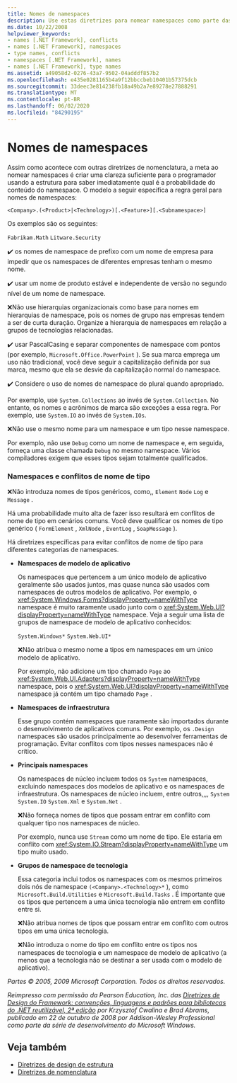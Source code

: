 ```yaml
---
title: Nomes de namespaces
description: Use estas diretrizes para nomear namespaces como parte das diretrizes para criar bibliotecas que estendem e interajam com bibliotecas .NET.
ms.date: 10/22/2008
helpviewer_keywords:
- names [.NET Framework], conflicts
- names [.NET Framework], namespaces
- type names, conflicts
- namespaces [.NET Framework], names
- names [.NET Framework], type names
ms.assetid: a49058d2-0276-43a7-9502-04adddf857b2
ms.openlocfilehash: e435e0281165b4a9f12bbccbeb10401b57375dcb
ms.sourcegitcommit: 33deec3e814238fb18a49b2a7e89278e27888291
ms.translationtype: MT
ms.contentlocale: pt-BR
ms.lasthandoff: 06/02/2020
ms.locfileid: "84290195"
---
```

# <a name="names-of-namespaces"></a>Nomes de namespaces
Assim como acontece com outras diretrizes de nomenclatura, a meta ao nomear namespaces é criar uma clareza suficiente para o programador usando a estrutura para saber imediatamente qual é a probabilidade do conteúdo do namespace. O modelo a seguir especifica a regra geral para nomes de namespaces:

 `<Company>.(<Product>|<Technology>)[.<Feature>][.<Subnamespace>]`

 Os exemplos são os seguintes:

 `Fabrikam.Math` `Litware.Security`

 ✔️ os nomes de namespace de prefixo com um nome de empresa para impedir que os namespaces de diferentes empresas tenham o mesmo nome.

 ✔️ usar um nome de produto estável e independente de versão no segundo nível de um nome de namespace.

 ❌Não use hierarquias organizacionais como base para nomes em hierarquias de namespace, pois os nomes de grupo nas empresas tendem a ser de curta duração. Organize a hierarquia de namespaces em relação a grupos de tecnologias relacionadas.

 ✔️ usar PascalCasing e separar componentes de namespace com pontos (por exemplo, `Microsoft.Office.PowerPoint` ). Se sua marca emprega um uso não tradicional, você deve seguir a capitalização definida por sua marca, mesmo que ela se desvie da capitalização normal do namespace.

 ✔️ Considere o uso de nomes de namespace do plural quando apropriado.

 Por exemplo, use `System.Collections` ao invés de `System.Collection`. No entanto, os nomes e acrônimos de marca são exceções a essa regra. Por exemplo, use `System.IO` ao invés de `System.IOs`.

 ❌Não use o mesmo nome para um namespace e um tipo nesse namespace.

 Por exemplo, não use `Debug` como um nome de namespace e, em seguida, forneça uma classe chamada `Debug` no mesmo namespace. Vários compiladores exigem que esses tipos sejam totalmente qualificados.

### <a name="namespaces-and-type-name-conflicts"></a>Namespaces e conflitos de nome de tipo
 ❌Não introduza nomes de tipos genéricos, como,, `Element` `Node` `Log` e `Message` .

 Há uma probabilidade muito alta de fazer isso resultará em conflitos de nome de tipo em cenários comuns. Você deve qualificar os nomes de tipo genérico ( `FormElement` , `XmlNode` , `EventLog` , `SoapMessage` ).

 Há diretrizes específicas para evitar conflitos de nome de tipo para diferentes categorias de namespaces.

- **Namespaces de modelo de aplicativo**

     Os namespaces que pertencem a um único modelo de aplicativo geralmente são usados juntos, mas quase nunca são usados com namespaces de outros modelos de aplicativo. Por exemplo, o <xref:System.Windows.Forms?displayProperty=nameWithType> namespace é muito raramente usado junto com o <xref:System.Web.UI?displayProperty=nameWithType> namespace. Veja a seguir uma lista de grupos de namespace de modelo de aplicativo conhecidos:

     `System.Windows*` `System.Web.UI*`

     ❌Não atribua o mesmo nome a tipos em namespaces em um único modelo de aplicativo.

     Por exemplo, não adicione um tipo chamado `Page` ao <xref:System.Web.UI.Adapters?displayProperty=nameWithType> namespace, pois o <xref:System.Web.UI?displayProperty=nameWithType> namespace já contém um tipo chamado `Page` .

- **Namespaces de infraestrutura**

     Esse grupo contém namespaces que raramente são importados durante o desenvolvimento de aplicativos comuns. Por exemplo, os `.Design` namespaces são usados principalmente ao desenvolver ferramentas de programação. Evitar conflitos com tipos nesses namespaces não é crítico.

- **Principais namespaces**

     Os namespaces de núcleo incluem todos os `System` namespaces, excluindo namespaces dos modelos de aplicativo e os namespaces de infraestrutura. Os namespaces de núcleo incluem, entre outros,,,, `System` `System.IO` `System.Xml` e `System.Net` .

     ❌Não forneça nomes de tipos que possam entrar em conflito com qualquer tipo nos namespaces de núcleo.

     Por exemplo, nunca use `Stream` como um nome de tipo. Ele estaria em conflito com <xref:System.IO.Stream?displayProperty=nameWithType> um tipo muito usado.

- **Grupos de namespace de tecnologia**

     Essa categoria inclui todos os namespaces com os mesmos primeiros dois nós de namespace `(<Company>.<Technology>*` ), como `Microsoft.Build.Utilities` e `Microsoft.Build.Tasks` . É importante que os tipos que pertencem a uma única tecnologia não entrem em conflito entre si.

     ❌Não atribua nomes de tipos que possam entrar em conflito com outros tipos em uma única tecnologia.

     ❌Não introduza o nome do tipo em conflito entre os tipos nos namespaces de tecnologia e um namespace de modelo de aplicativo (a menos que a tecnologia não se destinar a ser usada com o modelo de aplicativo).

 *Partes © 2005, 2009 Microsoft Corporation. Todos os direitos reservados.*

 *Reimpresso com permissão da Pearson Education, Inc. das [Diretrizes de Design do Framework: convenções, linguagens e padrões para bibliotecas do .NET reutilizável, 2ª edição](https://www.informit.com/store/framework-design-guidelines-conventions-idioms-and-9780321545619) por Krzysztof Cwalina e Brad Abrams, publicado em 22 de outubro de 2008 por Addison-Wesley Professional como parte da série de desenvolvimento do Microsoft Windows.*

## <a name="see-also"></a>Veja também

- [Diretrizes de design de estrutura](index.md)
- [Diretrizes de nomenclatura](naming-guidelines.md)
